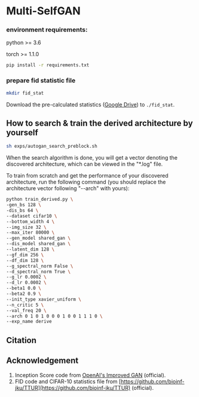 # Multi-SelfGAN
### environment requirements:
python >= 3.6

torch >= 1.1.0 

```bash
pip install -r requirements.txt
```

### prepare fid statistic file
 ```bash
mkdir fid_stat
 ```
Download the pre-calculated statistics
([Google Drive](https://drive.google.com/drive/folders/1UUQVT2Zj-kW1c2FJOFIdGdlDHA3gFJJd?usp=sharing)) to `./fid_stat`.


## How to search & train the derived architecture by yourself
```bash
sh exps/autogan_search_preblock.sh
```

When the search algorithm is done, you will get a vector denoting the discovered architecture, which can be viewed in the "*.log" file. 

To train from scratch and get the performance of your discovered architecture, run the following command (you should replace the architecture vector following "--arch" with yours):

```bash
python train_derived.py \
-gen_bs 128 \
-dis_bs 64 \
--dataset cifar10 \
--bottom_width 4 \
--img_size 32 \
--max_iter 80000 \
--gen_model shared_gan \
--dis_model shared_gan \
--latent_dim 128 \
--gf_dim 256 \
--df_dim 128 \
--g_spectral_norm False \
--d_spectral_norm True \
--g_lr 0.0002 \
--d_lr 0.0002 \
--beta1 0.0 \
--beta2 0.9 \
--init_type xavier_uniform \
--n_critic 5 \
--val_freq 20 \
--arch 0 1 0 1 0 0 0 1 0 0 1 1 1 0 \
--exp_name derive
```

## Citation


## Acknowledgement
1. Inception Score code from [OpenAI's Improved GAN](https://github.com/openai/improved-gan/tree/master/inception_score) (official).
2. FID code and CIFAR-10 statistics file from [https://github.com/bioinf-jku/TTUR](https://github.com/bioinf-jku/TTUR) (official).

